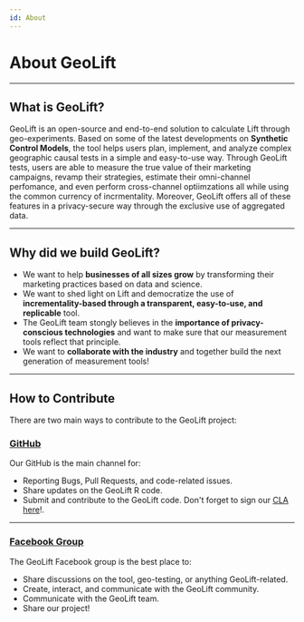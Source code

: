 ```yaml
---
id: About
---
```


# About GeoLift

---

## What is GeoLift?
GeoLift is an open-source and end-to-end solution to calculate Lift through geo-experiments. Based on some of the latest developments on **Synthetic Control Models**, the tool helps users plan, implement, and analyze complex geographic causal tests in a simple and easy-to-use way. Through GeoLift tests, users are able to measure the true value of their marketing campaigns, revamp their strategies, estimate their omni-channel perfomance, and even perform cross-channel optiimzations all while using the common currency of incrmentality. Moreover, GeoLift offers all of these features in a privacy-secure way through the exclusive use of aggregated data.

---

## Why did we build GeoLift?

- We want to help **businesses of all sizes grow** by transforming their marketing practices based on data and science.
- We want to shed light on Lift and democratize the use of **incrementality-based through a transparent, easy-to-use, and replicable** tool.
- The GeoLift team stongly believes in the **importance of privacy-conscious technologies** and want to make sure that our measurement tools reflect that principle.
- We want to **collaborate with the industry** and together build the next generation of measurement tools!

---

## How to Contribute

There are two main ways to contribute to the GeoLift project:

### [GitHub](https://github.com/facebookincubator/GeoLift/)

Our GitHub is the main channel for:
- Reporting Bugs, Pull Requests, and code-related issues.
- Share updates on the GeoLift R code.
- Submit and contribute to the GeoLift code. Don't forget to sign our [CLA here](https://code.facebook.com/cla)!.

---

### [Facebook Group](https://www.facebook.com/groups/fbgeolift)

The GeoLift Facebook group is the best place to:
- Share discussions on the tool, geo-testing, or anything GeoLift-related.
- Create, interact, and communicate with the GeoLift community.
- Communicate with the GeoLift team.
- Share our project!
